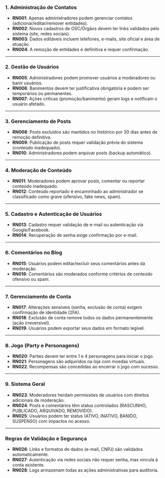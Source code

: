 ### **1. Administração de Contatos**
- **RN001**: Apenas administradores podem gerenciar contatos (adicionar/editar/remover entidades).  
- **RN002**: Novos cadastros de OSC/Órgãos devem ter links validados pelo sistema (site, redes sociais).  
- **RN003**: Dados editáveis incluem telefones, e-mails, site oficial e área de atuação.  
- **RN004**: A remoção de entidades é definitiva e requer confirmação.  

---

### **2. Gestão de Usuários**
- **RN005**: Administradores podem promover usuários a moderadores ou banir usuários.  
- **RN006**: Banimentos devem ter justificativa obrigatória e podem ser temporários ou permanentes.  
- **RN007**: Ações críticas (promoção/banimento) geram logs e notificam o usuário afetado.  

---

### **3. Gerenciamento de Posts**
- **RN008**: Posts excluídos são mantidos no histórico por 30 dias antes de remoção definitiva.  
- **RN009**: Publicação de posts requer validação prévia do sistema (conteúdo inadequado).  
- **RN010**: Administradores podem arquivar posts (backup automático).  

---

### **4. Moderação de Conteúdo**
- **RN011**: Moderadores podem aprovar posts, comentar ou reportar conteúdo inadequado.  
- **RN012**: Conteúdo reportado é encaminhado ao administrador se classificado como grave (ofensivo, fake news, spam).  

---

### **5. Cadastro e Autenticação de Usuários**
- **RN013**: Cadastro requer validação de e-mail ou autenticação via Google/Facebook.  
- **RN014**: Recuperação de senha exige confirmação por e-mail.  

---

### **6. Comentários no Blog**
- **RN015**: Usuários podem editar/excluir seus comentários antes da moderação.  
- **RN016**: Comentários são moderados conforme critérios de conteúdo ofensivo ou spam.  

---

### **7. Gerenciamento de Conta**
- **RN017**: Alterações sensíveis (senha, exclusão de conta) exigem confirmação de identidade (2FA).  
- **RN018**: Exclusão de conta remove todos os dados permanentemente (ação irreversível).  
- **RN019**: Usuários podem exportar seus dados em formato legível.  

---

### **8. Jogo (Party e Personagens)**
- **RN020**: Parties devem ter entre 1 e 4 personagens para iniciar o jogo.  
- **RN021**: Personagens são adquiridos na loja com moedas virtuais.  
- **RN022**: Recompensas são concedidas ao encerrar o jogo com sucesso.  

---

### **9. Sistema Geral**
- **RN023**: Moderadores herdam permissões de usuários com direitos adicionais de moderação.  
- **RN024**: Posts e comentários têm status controlados (RASCUNHO, PUBLICADO, ARQUIVADO, REMOVIDO).  
- **RN025**: Usuários podem ter status (ATIVO, INATIVO, BANIDO, SUSPENSO) com impactos no acesso.  

---

### **Regras de Validação e Segurança**
- **RN026**: Links e formatos de dados (e-mail, CNPJ) são validados automaticamente.  
- **RN027**: Autenticação via redes sociais não requer senha, mas vincula à conta existente.  
- **RN028**: Logs armazenam todas as ações administrativas para auditoria.  